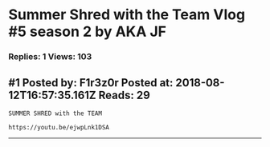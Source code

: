 # Summer Shred with the Team Vlog #5 season 2 by AKA JF

### Replies: 1 Views: 103

## \#1 Posted by: F1r3z0r Posted at: 2018-08-12T16:57:35.161Z Reads: 29

```
SUMMER SHRED with the TEAM

https://youtu.be/ejwpLnk1DSA
```

---
